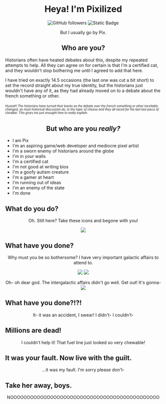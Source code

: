  <h1 align='center'>Heya! I'm Pixilized</h1>

<div align='center'>
<img alt="GitHub followers" src="https://img.shields.io/github/followers/PixiIized">
<img alt="Static Badge" src="https://img.shields.io/badge/certifed%20cat%20%3A3-00ffff">
</div>
<p align='center'>But I usually go by Pix.</p>

<h2 align='center'>Who are you?</h2>
<p>Historians often have heated debates about this, despite my repeated attempts to help. All they can agree on for certain is that I'm a certified cat, and they wouldn't stop bothering me until I agreed to add that here.</p>
<p>I have tried on exactly 14.5 occasions (the last one was cut a bit short) to set the record straight about my true identity, but the historians just wouldn't have any of it, as they had already moved on to a debate about the french something or other.</p>
<h6><sup><sub>Huzzah! The historians have turned their backs as the debate over the french something or other inevitably changed, as most historical discussion do, to the topic of cheese and they all raced for the last last piece of cheddar. This gives me just enought time to really explain.</sub></sup></h6>

<h2 align='center'>But who are you <i>really?</i></h2>
<ul>
  <li>I am Pix</li>
  <li>I'm an aspiring game/web developer and mediocre pixel artist</li>
  <li>I'm a sworn enemy of historians around the globe</li>
  <li>I'm in your walls</li>
  <li>I'm a certified cat</li>
  <li>I'm not good at writing bios</li>
  <li>I'm a goofy autism creature</li>
  <li>I'm a gamer at heart</li>
  <li>I'm running out of ideas</li>
  <li>I'm an enemy of the state</li>
  <li>I'm done</li>
</ul>

<h2>What do you do?</h2>
<p align='center'>Oh. Still here? Take these icons and begone with you!</p>
<p align="center">
  <a href="https://skillicons.dev">
    <img src="https://skillicons.dev/icons?i=html,css,js,python,vscode,github,godot,figma" />
  </a>
</p>

<h2>What have you done?</h2>
<p align='center'>Why must you be so bothersome? I have very important galactic affairs to attend to.</p>
<p align='center'>
  <img src='https://github-readme-stats.vercel.app/api?username=PixiIized&theme=dark'>
  <img src='https://github-readme-stats.vercel.app/api/top-langs/?username=PixiIized&theme=dark'>
</p>
<p align='center'>Oh- oh dear god. The intergalactic affairs didn't go well. Get out! It's gonna- <img src='https://media.tenor.com/5acZjLl1OTAAAAAi/explosion-deltarune.gif'></p>

<h2>What have you done?!?!</h2>
<p align='center'>It- it was an accident, I swear! I didn't- I couldn't-</p>

<h2>Millions are dead!</h2>
<p align='center'>I couldn't help it! That fuel line just looked so very chewable!</p>

<h2>It was your fault. Now live with the guilt.</h2>
<p align='center'>...it was my fault. I'm sorry please don't-</p>

<h2>Take her away, boys.</h2>
<p align='center'>NOOOOOOOOOOOOOOOOOOOOOOOOOOOOOOOOOOOOOOOOOOOOO</p>
